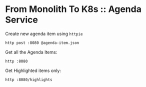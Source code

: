 # From Monolith To K8s :: Agenda Service


Create new agenda item using `httpie`

```
http post :8080 @agenda-item.json
```

Get all the Agenda Items: 

```
http :8080
```

Get Highlighted items only: 

```
http :8080/highlights
```
